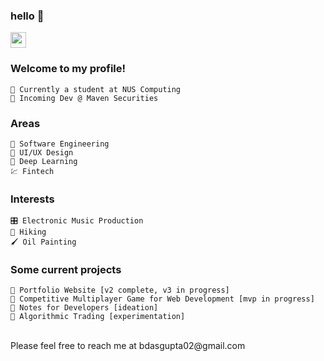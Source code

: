 ### hello 👋
<p>
  <a href="https://bikramjit.co">
    <img src="https://img.shields.io/badge/PERSONAL WEBSITE-%23454545.svg?&style=for-the-badge&logo=dev-dot-to&logoColor=white" height=25 />
  </a>
</p>

### Welcome to my profile!
```text
🎒 Currently a student at NUS Computing
🔭 Incoming Dev @ Maven Securities
```

### Areas
```text
📐 Software Engineering
🎨 UI/UX Design
🔭 Deep Learning
💹 Fintech
```
  
### Interests
```text
🎛️ Electronic Music Production
🥾 Hiking
🖌️ Oil Painting
```

### Some current projects
```text
🌱 Portfolio Website [v2 complete, v3 in progress]
🌱 Competitive Multiplayer Game for Web Development [mvp in progress]
🌱 Notes for Developers [ideation]
🤔 Algorithmic Trading [experimentation]
```
<br />
Please feel free to reach me at bdasgupta02@gmail.com
  
<!--
**bdasgupta02/bdasgupta02** is a ✨ _special_ ✨ repository because its `README.md` (this file) appears on your GitHub profile.

Here are some ideas to get you started:

- 🔭 I’m currently working on ...
- 🌱 I’m currently learning ...
- 👯 I’m looking to collaborate on ...
- 🤔 I’m looking for help with ...
- 💬 Ask me about ...
- 📫 How to reach me: ...
- 😄 Pronouns: ...
- ⚡ Fun fact: ...
-->
